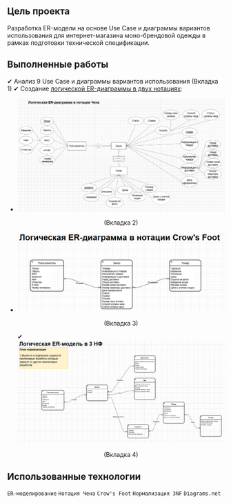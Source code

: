 ## Цель проекта
Разработка ER-модели на основе Use Case и диаграммы вариантов использования для интернет-магазина моно-брендовой одежды в рамках подготовки технической спецификации.

## Выполненные работы
✔ Анализ 9 Use Case и диаграммы вариантов использования (Вкладка 1) 
✔ Создание [логической ER-диаграммы в двух нотациях](https://drive.google.com/file/d/1PDu7P2tfmKojRiVN7THwat6rT6aHSxxy/view?usp=drive_link):
  - ![Нотация Чена](https://github.com/Alexandr-Korolkov/SystemAnalyticProjects/blob/main/2_Моделирование_данных/Нотация%20Чена.png)<p align="center"> (Вкладка 2) 
  - ![Нотация Crow's Foot](https://github.com/Alexandr-Korolkov/SystemAnalyticProjects/blob/main/2_Моделирование_данных/Нотация%20CF.png)<p align="center"> (Вкладка 3)</p> 
✔ ![Валидация и нормализация до 3NF](https://github.com/Alexandr-Korolkov/SystemAnalyticProjects/blob/main/2_Моделирование_данных/Нотация%20CF%203НФ.png)<p align="center">  (Вкладка 4) 

## Использованные технологии
`ER-моделирование` `Нотация Чена` `Crow's Foot` `Нормализация 3NF` `Diagrams.net`
